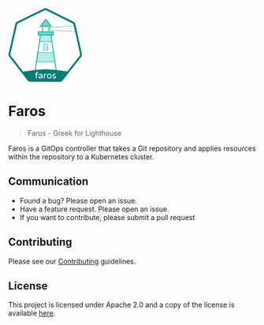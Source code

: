 <img src="./faros-logo.svg" width=150 height=150 alt="Faros Logo"/>

# Faros
> Faros - Greek for Lighthouse

Faros is a GitOps controller that takes a Git repository and applies resources
within the repository to a Kubernetes cluster.

## Communication

* Found a bug? Please open an issue.
* Have a feature request. Please open an issue.
* If you want to contribute, please submit a pull request

## Contributing
Please see our [Contributing](CONTRIBUTING.md) guidelines.

## License
This project is licensed under Apache 2.0 and a copy of the license is available [here](LICENSE).

